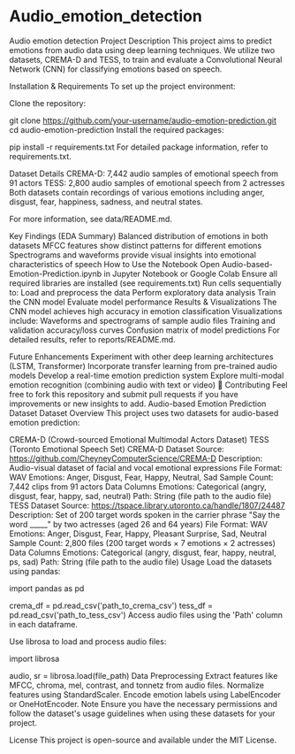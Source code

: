 # Audio_emotion_detection
Audio emotion detection Project Description
This project aims to predict emotions from audio data using deep learning techniques. We utilize two datasets, CREMA-D and TESS, to train and evaluate a Convolutional Neural Network (CNN) for classifying emotions based on speech.

Installation & Requirements
To set up the project environment:

Clone the repository:

git clone https://github.com/your-username/audio-emotion-prediction.git
cd audio-emotion-prediction
Install the required packages:

pip install -r requirements.txt
For detailed package information, refer to requirements.txt.

Dataset Details
CREMA-D: 7,442 audio samples of emotional speech from 91 actors
TESS: 2,800 audio samples of emotional speech from 2 actresses
Both datasets contain recordings of various emotions including anger, disgust, fear, happiness, sadness, and neutral states.

For more information, see data/README.md.

Key Findings (EDA Summary)
Balanced distribution of emotions in both datasets
MFCC features show distinct patterns for different emotions
Spectrograms and waveforms provide visual insights into emotional characteristics of speech
How to Use the Notebook
Open Audio-based-Emotion-Prediction.ipynb in Jupyter Notebook or Google Colab
Ensure all required libraries are installed (see requirements.txt)
Run cells sequentially to:
Load and preprocess the data
Perform exploratory data analysis
Train the CNN model
Evaluate model performance
Results & Visualizations
The CNN model achieves high accuracy in emotion classification
Visualizations include:
Waveforms and spectrograms of sample audio files
Training and validation accuracy/loss curves
Confusion matrix of model predictions
For detailed results, refer to reports/README.md.

Future Enhancements
Experiment with other deep learning architectures (LSTM, Transformer)
Incorporate transfer learning from pre-trained audio models
Develop a real-time emotion prediction system
Explore multi-modal emotion recognition (combining audio with text or video)
🤝 Contributing
Feel free to fork this repository and submit pull requests if you have improvements or new insights to add.
Audio-based Emotion Prediction Dataset
Dataset Overview
This project uses two datasets for audio-based emotion prediction:

CREMA-D (Crowd-sourced Emotional Multimodal Actors Dataset)
TESS (Toronto Emotional Speech Set)
CREMA-D Dataset
Source: https://github.com/CheyneyComputerScience/CREMA-D
Description: Audio-visual dataset of facial and vocal emotional expressions
File Format: WAV
Emotions: Anger, Disgust, Fear, Happy, Neutral, Sad
Sample Count: 7,442 clips from 91 actors
Data Columns
Emotions: Categorical (angry, disgust, fear, happy, sad, neutral)
Path: String (file path to the audio file)
TESS Dataset
Source: https://tspace.library.utoronto.ca/handle/1807/24487
Description: Set of 200 target words spoken in the carrier phrase "Say the word _____" by two actresses (aged 26 and 64 years)
File Format: WAV
Emotions: Anger, Disgust, Fear, Happy, Pleasant Surprise, Sad, Neutral
Sample Count: 2,800 files (200 target words × 7 emotions × 2 actresses)
Data Columns
Emotions: Categorical (angry, disgust, fear, happy, neutral, ps, sad)
Path: String (file path to the audio file)
Usage
Load the datasets using pandas:

import pandas as pd

crema_df = pd.read_csv('path_to_crema_csv')
tess_df = pd.read_csv('path_to_tess_csv')
Access audio files using the 'Path' column in each dataframe.

Use librosa to load and process audio files:

import librosa

audio, sr = librosa.load(file_path)
Data Preprocessing
Extract features like MFCC, chroma, mel, contrast, and tonnetz from audio files.
Normalize features using StandardScaler.
Encode emotion labels using LabelEncoder or OneHotEncoder.
Note
Ensure you have the necessary permissions and follow the dataset's usage guidelines when using these datasets for your project.


License
This project is open-source and available under the MIT License.
